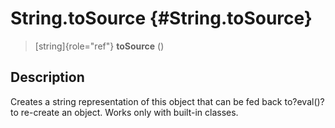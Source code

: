 String.toSource {#String.toSource}
===============

> [string]{role="ref"} **toSource** ()

Description
-----------

Creates a string representation of this object that can be fed back
to?eval()?to re-create an object. Works only with built-in classes.
